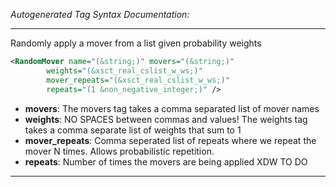 <!-- THIS IS AN AUTOGENERATED FILE: Don't edit it directly, instead change the schema definition in the code itself. -->

_Autogenerated Tag Syntax Documentation:_

---
Randomly apply a mover from a list given probability weights

```xml
<RandomMover name="(&string;)" movers="(&string;)"
        weights="(&xsct_real_cslist_w_ws;)"
        mover_repeats="(&xsct_real_cslist_w_ws;)"
        repeats="(1 &non_negative_integer;)" />
```

-   **movers**: The movers tag takes a comma separated list of mover names
-   **weights**: NO SPACES between commas and values! The weights tag takes a comma separate list of weights that sum to 1
-   **mover_repeats**: Comma seperated list of repeats where we repeat the mover N times.  Allows probabilistic repetition.
-   **repeats**: Number of times the movers are being applied XDW TO DO

---
